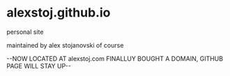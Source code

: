 # alexstoj.github.io

personal site

maintained by alex stojanovski of course


--NOW LOCATED AT alexstoj.com FINALLUY BOUGHT A DOMAIN, GITHUB PAGE WILL STAY UP--
